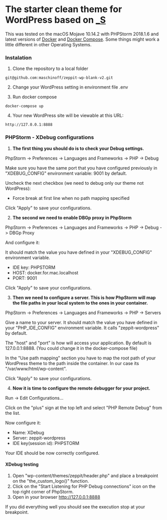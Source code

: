 # The starter clean theme for WordPress based on [_S](https://underscores.me/)

This was tested on the macOS Mojave 10.14.2 with PHPStorm 2018.1.6 and latest versions of [Docker](https://www.docker.com/) and [Docker Compose](https://docs.docker.com/compose/). Some things might work a little different in other Operating Systems.

### Instalation

1. Clone the repository to a local folder
```$xslt
git@github.com:maschinoff/zeppit-wp-blank-v2.git
```

2. Change your WordPress setting in environment file .env

3. Run docker compose
```$xslt
docker-compose up
```

4. Your new WordPress site will be viewable at this URL:
```$xslt
http://127.0.0.1:8888
``` 

### PHPStorm - XDebug configurations
1. __The first thing you should do is to check your Debug settings.__

PhpStorm -> Preferences -> Languages and Frameworks -> PHP -> Debug

Make sure you have the same port that you have configured previously in "XDEBUG_CONFIG" environment variable: 9001 by default.

Uncheck the next checkbox (we need to debug only our theme not WordPress):
 - Force break at first line when no path mapping specified

Click "Apply" to save your configurations.

2. __The second we need to enable DBGp proxy in PhpStorm__

PhpStorm -> Preferences -> Languages and Frameworks -> PHP -> Debug -> DBGp Proxy

And configure it:

It should match the value you have defined in your "XDEBUG_CONFIG" environment variable.

- IDE key: PHPSTORM
- HOST: docker.for.mac.localhost
- PORT: 9001

Click "Apply" to save your configurations.

3. __Then we need to configure a server. This is how PhpStorm will map the file paths in your local system to the ones in your container.__

PhpStorm -> Preferences -> Languages and Frameworks -> PHP -> Servers

Give a name to your server. It should match the value you have defined in your "PHP_IDE_CONFIG" environment variable. It calls "zeppit-wordpress" by default.

The "host" and "port" is how will access your application. By default is 127.0.0.1:8888. (You could change it in the docker-compose file)

In the "Use path mapping" section you have to map the root path of your WordPress theme to the path inside the container. In our case its "/var/www/html/wp-content".

Click "Apply" to save your configurations.

4. __Now it is time to configure the remote debugger for your project.__

Run -> Edit Configurations...

Click on the "plus" sign at the top left and select "PHP Remote Debug" from the list.

Now configure it:
- Name: XDebug
- Server: zeppit-wordpress
- IDE key(session id): PHPSTORM

Your IDE should be now correctly configured.

#### XDebug testing

1. Open "wp-content/themes/zeppit/header.php" and place a breakpoint on the "the_custom_logo()" function.
2. Click on the "Start Listening for PHP Debug connections" icon on the top right corner of PhpStorm.
3. Open in your browser http://127.0.0.1:8888

If you did everything well you should see the execution stop at your breakpoint.

